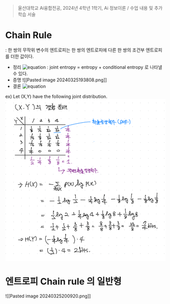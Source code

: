 > 울산대학교 Ai융합전공, 2024년 4학년 1학기, Ai 정보이론 / 수업 내용 및 추가 학습 서술

# Chain Rule

: 한 쌍의 무작위 변수의 엔트로피는 한 쌍의 엔트로피에 다른 한 쌍의 조건부 엔트로피를 더한 값이다.

- 정리
  ![equation](<https://latex.codecogs.com/svg.image?\huge&space;&space;H(X,Y)=H(X)+H(Y|X)>)
  : joint entropy = entropy + conditional entropy 로 나타낼 수 있다.
- 증명
![[Pasted image 20240325193808.png]]
- 결론
  ![equation](<https://latex.codecogs.com/svg.image?\huge&space;&space;H(X,Y|Z)=H(X|Z)+H(Y|X,Z)>)

ex)
Let (X,Y) have the following joint distribution.
![alt text](<Information Theory Attached file/Pasted image 20240314214046.png>)

# 엔트로피 Chain rule 의 일반형
![[Pasted image 20240325200920.png]]